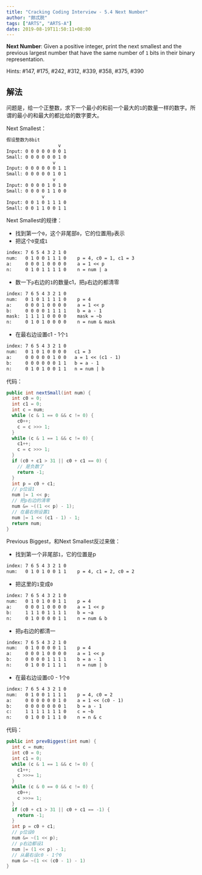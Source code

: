```yaml
---
title: "Cracking Coding Interview - 5.4 Next Number"
author: "颇忒脱"
tags: ["ARTS", "ARTS-A"]
date: 2019-08-19T11:50:11+08:00
---
```


<!--more-->

**Next Number**: Given a positive integer, print the next smallest and the previous largest number that have the same number of `1` bits in their binary representation.

Hints: #147, #175, #242, #312, #339, #358, #375, #390

## 解法

问题是，给一个正整数，求下一个最小的和前一个最大的`1`的数量一样的数字。所谓的最小的和最大的都比给的数字要大。

Next Smallest：

```txt
假设整数为8bit
                   v
Input: 0 0 0 0 0 0 0 1
Small: 0 0 0 0 0 0 1 0
                 v
Input: 0 0 0 0 0 0 1 1
Small: 0 0 0 0 0 1 0 1
                 v
Input: 0 0 0 0 1 0 1 0
Small: 0 0 0 0 1 1 0 0
             v
Input: 0 0 1 0 1 1 1 0
Small: 0 0 1 1 0 0 1 1
```

Next Smallest的规律：

* 找到第一个`0`，这个非尾部`0`，它的位置用`p`表示
* 把这个`0`变成`1`

```txt
index: 7 6 5 4 3 2 1 0
num:   0 1 0 0 1 1 1 0    p = 4, c0 = 1, c1 = 3
a:     0 0 0 1 0 0 0 0    a = 1 << p
n:     0 1 0 1 1 1 1 0    n = num | a
```

* 数一下`p`右边的`1`的数量c1，把`p`右边的都清零

```txt
index: 7 6 5 4 3 2 1 0
num:   0 1 0 1 1 1 1 0    p = 4
a:     0 0 0 1 0 0 0 0    a = 1 << p
b:     0 0 0 0 1 1 1 1    b = a - 1
mask:  1 1 1 1 0 0 0 0    mask = ~b
n:     0 1 0 1 0 0 0 0    n = num & mask
```

* 在最右边设置c1 - 1个`1`

```txt
index: 7 6 5 4 3 2 1 0
num:   0 1 0 1 0 0 0 0   c1 = 3
a:     0 0 0 0 0 1 0 0   a = 1 << (c1 - 1)
b:     0 0 0 0 0 0 1 1   b = a - 1
n:     0 1 0 1 0 0 1 1   n = num | b
```

代码：

```java
public int nextSmall(int num) {
  int c0 = 0;
  int c1 = 0;
  int c = num;
  while (c & 1 == 0 && c != 0) {
    c0++;
    c = c >>> 1;
  }
  while (c & 1 == 1 && c != 0) {
    c1++;
    c = c >>> 1;
  }
  if (c0 + c1 > 31 || c0 + c1 == 0) {
    // 是负数了
    return -1;
  }
  int p = c0 + c1;
  // p位设1
  num |= 1 << p;   
  // 把p右边的清零
  num &= ~((1 << p) - 1);
  // 在最右侧设置1
  num |= 1 << (c1 - 1) - 1;
  return num;
}
```



Previous Biggest，和Next Smallest反过来做：

* 找到第一个非尾部`1`，它的位置是p

```txt
index: 7 6 5 4 3 2 1 0
num:   0 1 0 1 0 0 1 1    p = 4, c1 = 2, c0 = 2
```

* 把这里的`1`变成`0`

```txt
index: 7 6 5 4 3 2 1 0
num:   0 1 0 1 0 0 1 1    p = 4
a:     0 0 0 1 0 0 0 0    a = 1 << p
b:     1 1 1 0 1 1 1 1    b = ~a
n:     0 1 0 0 0 0 1 1    n = num & b
```

* 把`p`右边的都清一

```txt
index: 7 6 5 4 3 2 1 0
num:   0 1 0 0 0 0 1 1    p = 4
a:     0 0 0 1 0 0 0 0    a = 1 << p
b:     0 0 0 0 1 1 1 1    b = a - 1
n:     0 1 0 0 1 1 1 1    n = num | b
```

* 在最右边设置c0 - 1个`0`

```txt
index: 7 6 5 4 3 2 1 0
num:   0 1 0 0 1 1 1 1    p = 4, c0 = 2
a:     0 0 0 0 0 0 1 0    a = 1 << (c0 - 1)
b:     0 0 0 0 0 0 0 1    b = a - 1
c:     1 1 1 1 1 1 1 0    c = ~b
n:     0 1 0 0 1 1 1 0    n = n & c
```

代码：

```java
public int prevBiggest(int num) {
  int c = num;
  int c0 = 0;
  int c1 = 0;
  while (c & 1 == 1 && c != 0) {
    c1++;
    c >>>= 1;
  }
  while (c & 0 == 0 && c != 0) {
    c0++;
    c >>>= 1;
  }
  if (c0 + c1 > 31 || c0 + c1 == -1) {
    return -1;
  }
  int p = c0 + c1;
  // p位设0
  num &= ~(1 << p);
  // p右边都设1
  num |= (1 << p) - 1;
  // 从最右设c0 - 1个0
  num &= ~(1 << (c0 - 1) - 1)
}
```

